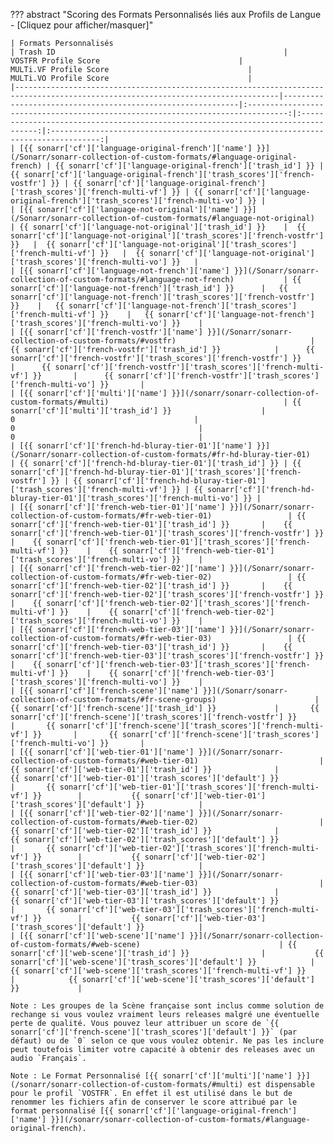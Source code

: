??? abstract "Scoring des Formats Personnalisés liés aux Profils de Langue - [Cliquez pour afficher/masquer]"

    | Formats Personnalisés                                                                                                           | Trash ID                                                   |                              VOSTFR Profile Score                               |                              MULTi.VF Profile Score                               |                              MULTi.VO Profile Score                               |
    |---------------------------------------------------------------------------------------------------------------------------------|------------------------------------------------------------|:-------------------------------------------------------------------------------:|:---------------------------------------------------------------------------------:|:---------------------------------------------------------------------------------:|
    | [{{ sonarr['cf']['language-original-french']['name'] }}](/Sonarr/sonarr-collection-of-custom-formats/#language-original-french) | {{ sonarr['cf']['language-original-french']['trash_id'] }} | {{ sonarr['cf']['language-original-french']['trash_scores']['french-vostfr'] }} | {{ sonarr['cf']['language-original-french']['trash_scores']['french-multi-vf'] }} | {{ sonarr['cf']['language-original-french']['trash_scores']['french-multi-vo'] }} |
    | [{{ sonarr['cf']['language-not-original']['name'] }}](/Sonarr/sonarr-collection-of-custom-formats/#language-not-original)       | {{ sonarr['cf']['language-not-original']['trash_id'] }}    |  {{ sonarr['cf']['language-not-original']['trash_scores']['french-vostfr'] }}   |  {{ sonarr['cf']['language-not-original']['trash_scores']['french-multi-vf'] }}   |  {{ sonarr['cf']['language-not-original']['trash_scores']['french-multi-vo'] }}   |
    | [{{ sonarr['cf']['language-not-french']['name'] }}](/Sonarr/sonarr-collection-of-custom-formats/#language-not-french)           | {{ sonarr['cf']['language-not-french']['trash_id'] }}      |   {{ sonarr['cf']['language-not-french']['trash_scores']['french-vostfr'] }}    |   {{ sonarr['cf']['language-not-french']['trash_scores']['french-multi-vf'] }}    |   {{ sonarr['cf']['language-not-french']['trash_scores']['french-multi-vo'] }}    |
    | [{{ sonarr['cf']['french-vostfr']['name'] }}](/Sonarr/sonarr-collection-of-custom-formats/#vostfr)                              | {{ sonarr['cf']['french-vostfr']['trash_id'] }}            |      {{ sonarr['cf']['french-vostfr']['trash_scores']['french-vostfr'] }}       |      {{ sonarr['cf']['french-vostfr']['trash_scores']['french-multi-vf'] }}       |      {{ sonarr['cf']['french-vostfr']['trash_scores']['french-multi-vo'] }}       |
    | [{{ sonarr['cf']['multi']['name'] }}](/sonarr/sonarr-collection-of-custom-formats/#multi)                                       | {{ sonarr['cf']['multi']['trash_id'] }}                    |                                        0                                        |                                         0                                         |                                         0                                         |
    | [{{ sonarr['cf']['french-hd-bluray-tier-01']['name'] }}](/Sonarr/sonarr-collection-of-custom-formats/#fr-hd-bluray-tier-01)     | {{ sonarr['cf']['french-hd-bluray-tier-01']['trash_id'] }} | {{ sonarr['cf']['french-hd-bluray-tier-01']['trash_scores']['french-vostfr'] }} | {{ sonarr['cf']['french-hd-bluray-tier-01']['trash_scores']['french-multi-vf'] }} | {{ sonarr['cf']['french-hd-bluray-tier-01']['trash_scores']['french-multi-vo'] }} |
    | [{{ sonarr['cf']['french-web-tier-01']['name'] }}](/Sonarr/sonarr-collection-of-custom-formats/#fr-web-tier-01)                 | {{ sonarr['cf']['french-web-tier-01']['trash_id'] }}       |    {{ sonarr['cf']['french-web-tier-01']['trash_scores']['french-vostfr'] }}    |    {{ sonarr['cf']['french-web-tier-01']['trash_scores']['french-multi-vf'] }}    |    {{ sonarr['cf']['french-web-tier-01']['trash_scores']['french-multi-vo'] }}    |
    | [{{ sonarr['cf']['french-web-tier-02']['name'] }}](/Sonarr/sonarr-collection-of-custom-formats/#fr-web-tier-02)                 | {{ sonarr['cf']['french-web-tier-02']['trash_id'] }}       |    {{ sonarr['cf']['french-web-tier-02']['trash_scores']['french-vostfr'] }}    |    {{ sonarr['cf']['french-web-tier-02']['trash_scores']['french-multi-vf'] }}    |    {{ sonarr['cf']['french-web-tier-02']['trash_scores']['french-multi-vo'] }}    |
    | [{{ sonarr['cf']['french-web-tier-03']['name'] }}](/Sonarr/sonarr-collection-of-custom-formats/#fr-web-tier-03)                 | {{ sonarr['cf']['french-web-tier-03']['trash_id'] }}       |    {{ sonarr['cf']['french-web-tier-03']['trash_scores']['french-vostfr'] }}    |    {{ sonarr['cf']['french-web-tier-03']['trash_scores']['french-multi-vf'] }}    |    {{ sonarr['cf']['french-web-tier-03']['trash_scores']['french-multi-vo'] }}    |
    | [{{ sonarr['cf']['french-scene']['name'] }}](/Sonarr/sonarr-collection-of-custom-formats/#fr-scene-groups)                      | {{ sonarr['cf']['french-scene']['trash_id'] }}             |       {{ sonarr['cf']['french-scene']['trash_scores']['french-vostfr'] }}       |       {{ sonarr['cf']['french-scene']['trash_scores']['french-multi-vf'] }}       |       {{ sonarr['cf']['french-scene']['trash_scores']['french-multi-vo'] }}       |
    | [{{ sonarr['cf']['web-tier-01']['name'] }}](/Sonarr/sonarr-collection-of-custom-formats/#web-tier-01)                           | {{ sonarr['cf']['web-tier-01']['trash_id'] }}              |          {{ sonarr['cf']['web-tier-01']['trash_scores']['default'] }}           |       {{ sonarr['cf']['web-tier-01']['trash_scores']['french-multi-vf'] }}        |           {{ sonarr['cf']['web-tier-01']['trash_scores']['default'] }}            |
    | [{{ sonarr['cf']['web-tier-02']['name'] }}](/Sonarr/sonarr-collection-of-custom-formats/#web-tier-02)                           | {{ sonarr['cf']['web-tier-02']['trash_id'] }}              |          {{ sonarr['cf']['web-tier-02']['trash_scores']['default'] }}           |       {{ sonarr['cf']['web-tier-02']['trash_scores']['french-multi-vf'] }}        |           {{ sonarr['cf']['web-tier-02']['trash_scores']['default'] }}            |
    | [{{ sonarr['cf']['web-tier-03']['name'] }}](/Sonarr/sonarr-collection-of-custom-formats/#web-tier-03)                           | {{ sonarr['cf']['web-tier-03']['trash_id'] }}              |          {{ sonarr['cf']['web-tier-03']['trash_scores']['default'] }}           |       {{ sonarr['cf']['web-tier-03']['trash_scores']['french-multi-vf'] }}        |           {{ sonarr['cf']['web-tier-03']['trash_scores']['default'] }}            |
    | [{{ sonarr['cf']['web-scene']['name'] }}](/Sonarr/sonarr-collection-of-custom-formats/#web-scene)                               | {{ sonarr['cf']['web-scene']['trash_id'] }}                |           {{ sonarr['cf']['web-scene']['trash_scores']['default'] }}            |        {{ sonarr['cf']['web-scene']['trash_scores']['french-multi-vf'] }}         |            {{ sonarr['cf']['web-scene']['trash_scores']['default'] }}             |

    Note : Les groupes de la Scène française sont inclus comme solution de rechange si vous voulez vraiment leurs releases malgré une éventuelle perte de qualité. Vous pouvez leur attribuer un score de `{{ sonarr['cf']['french-scene']['trash_scores']['default'] }}` (par défaut) ou de `0` selon ce que vous voulez obtenir. Ne pas les inclure peut toutefois limiter votre capacité à obtenir des releases avec un audio `Français`.

    Note : Le Format Personnalisé [{{ sonarr['cf']['multi']['name'] }}](/sonarr/sonarr-collection-of-custom-formats/#multi) est dispensable pour le profil `VOSTFR`. En effet il est utilisé dans le but de renommer les fichiers afin de conserver le score attribué par le format personnalisé [{{ sonarr['cf']['language-original-french']['name'] }}](/sonarr/sonarr-collection-of-custom-formats/#language-original-french).
